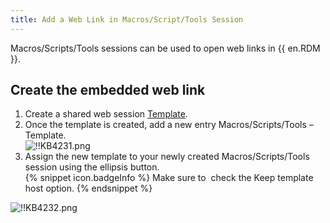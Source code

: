 ```yaml
---
title: Add a Web Link in Macros/Script/Tools Session
---
```

Macros/Scripts/Tools sessions can be used to open web links in {{ en.RDM }}.

## Create the embedded web link

1. Create a shared web session [Template](https://helprdm.devolutions.net/commands_creatingtemplates.html).
1. Once the template is created, add a new entry Macros/Scripts/Tools – Template.  
![!!KB4231.png](/img/en/kb/KB4231.png)
1. Assign the new template to your newly created Macros/Scripts/Tools session using the ellipsis button.  
{% snippet icon.badgeInfo %}
Make sure to  check the Keep template host option.
{% endsnippet %}

![!!KB4232.png](/img/en/kb/KB4232.png)

